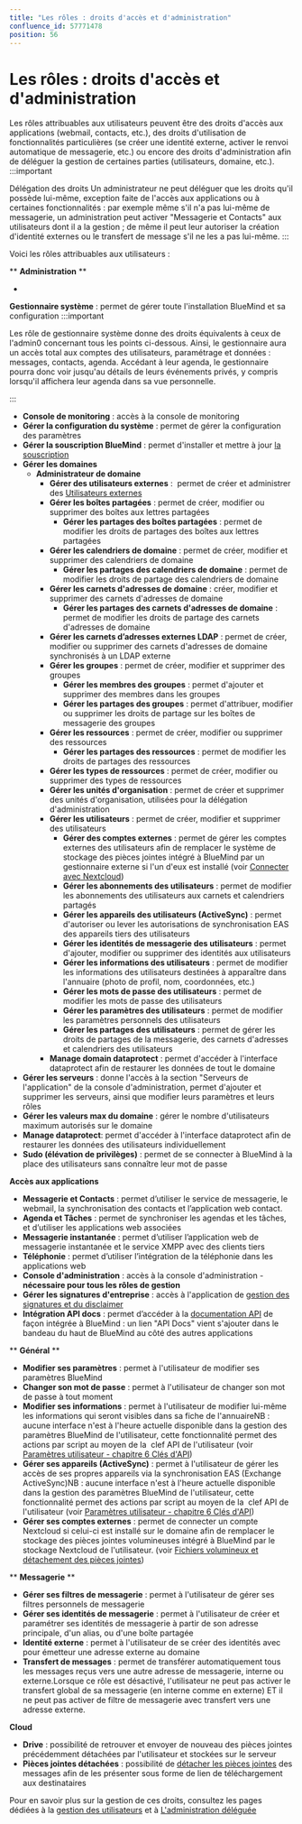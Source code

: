 ```yaml
---
title: "Les rôles : droits d'accès et d'administration"
confluence_id: 57771478
position: 56
---
```

# Les rôles : droits d'accès et d'administration


Les rôles attribuables aux utilisateurs peuvent être des droits d'accès aux applications (webmail, contacts, etc.), des droits d'utilisation de fonctionnalités particulières (se créer une identité externe, activer le renvoi automatique de messagerie, etc.) ou encore des droits d'administration afin de déléguer la gestion de certaines parties (utilisateurs, domaine, etc.).
:::important

Délégation des droits
Un administrateur ne peut déléguer que les droits qu'il possède lui-même, exception faite de l'accès aux applications ou à certaines fonctionnalités : par exemple même s'il n'a pas lui-même de messagerie, un administration peut activer "Messagerie et Contacts" aux utilisateurs dont il a la gestion ; de même il peut leur autoriser la création d'identité externes ou le transfert de message s'il ne les a pas lui-même.
:::

Voici les rôles attribuables aux utilisateurs :

** **Administration** **

- 
**Gestionnaire système** : permet de gérer toute l'installation BlueMind et sa configuration
:::important

Les rôle de gestionnaire système donne des droits équivalents à ceux de l'admin0 concernant tous les points ci-dessous.
Ainsi, le gestionnaire aura un accès total aux comptes des utilisateurs, paramétrage et données : messages, contacts, agenda. Accédant à leur agenda, le gestionnaire pourra donc voir jusqu'au détails de leurs événements privés, y compris lorsqu'il affichera leur agenda dans sa vue personnelle.

:::

  - **Console de monitoring** : accès à la console de monitoring
  - **Gérer la configuration du système** : permet de gérer la configuration des paramètres
  - **Gérer la souscription BlueMind** : permet d'installer et mettre à jour [la souscription](/Guide_de_l_administrateur/La_souscription_BlueMind/)
  - **Gérer les domaines**
    - **Administrateur de domaine**
      - **Gérer des utilisateurs externes** :  permet de créer et administrer des [Utilisateurs externes](/Guide_de_l_administrateur/Gestion_des_entités/Utilisateurs/Utilisateurs_externes/) 
      - **Gérer les boîtes partagées** : permet de créer, modifier ou supprimer des boîtes aux lettres partagées
        - **Gérer les partages des boîtes partagées** : permet de modifier les droits de partages des boîtes aux lettres partagées
      - **Gérer les calendriers de domaine** : permet de créer, modifier et supprimer des calendriers de domaine
        - **Gérer les partages des calendriers de domaine** : permet de modifier les droits de partage des calendriers de domaine
      - **Gérer les carnets d'adresses de domaine** : créer, modifier et supprimer des carnets d'adresses de domaine
        - **Gérer les partages des carnets d'adresses de domaine** : permet de modifier les droits de partage des carnets d'adresses de domaine
      - **Gérer les carnets d’adresses externes LDAP** : permet de créer, modifier ou supprimer des carnets d'adresses de domaine synchronisés à un LDAP externe
      - **Gérer les groupes** : permet de créer, modifier et supprimer des groupes
        - **Gérer les membres des groupes** : permet d'ajouter et supprimer des membres dans les groupes
        - **Gérer les partages des groupes** : permet d'attribuer, modifier ou supprimer les droits de partage sur les boîtes de messagerie des groupes
      - **Gérer les ressources** : permet de créer, modifier ou supprimer des ressources
        - **Gérer les partages des ressources** : permet de modifier les droits de partages des ressources
      - **Gérer les types de ressources** : permet de créer, modifier ou supprimer des types de ressources
      - **Gérer les unités d'organisation** : permet de créer et supprimer des unités d'organisation, utilisées pour la délégation d'administration
      - **Gérer les utilisateurs** : permet de créer, modifier et supprimer des utilisateurs
        - **Gérer des comptes externes** : permet de gérer les comptes externes des utilisateurs afin de remplacer le système de stockage des pièces jointes intégré à BlueMind par un gestionnaire externe si l'un d'eux est installé (voir [Connecter avec Nextcloud](/Guide_de_l_administrateur/Configuration/Détachement_des_pièces_jointes/Connecter_avec_Nextcloud/))
        - **Gérer les abonnements des utilisateurs** : permet de modifier les abonnements des utilisateurs aux carnets et calendriers partagés
        - **Gérer les appareils des utilisateurs (ActiveSync)** : permet d'autoriser ou lever les autorisations de synchronisation EAS des appareils tiers des utilisateurs
        - **Gérer les identités de messagerie des utilisateurs** : permet d'ajouter, modifier ou supprimer des identités aux utilisateurs
        - **Gérer les informations des utilisateurs** : permet de modifier les informations des utilisateurs destinées à apparaître dans l'annuaire (photo de profil, nom, coordonnées, etc.)
        - **Gérer les mots de passe des utilisateurs** : permet de modifier les mots de passe des utilisateurs
        - **Gérer les paramètres des utilisateurs** : permet de modifier les paramètres personnels des utilisateurs
        - **Gérer les partages des utilisateurs** : permet de gérer les droits de partages de la messagerie, des carnets d'adresses et calendriers des utilisateurs
      - **Manage domain dataprotect** : permet d'accéder à l'interface dataprotect afin de restaurer les données de tout le domaine
  - **Gérer les serveurs** : donne l'accès à la section "Serveurs de l'application" de la console d'administration, permet d'ajouter et supprimer les serveurs, ainsi que modifier leurs paramètres et leurs rôles
  - **Gérer les valeurs max du domaine** : gérer le nombre d'utilisateurs maximum autorisés sur le domaine
  - **Manage dataprotect**: permet d'accéder à l'interface dataprotect afin de restaurer les données des utilisateurs individuellement
  - **Sudo (élévation de privilèges)** : permet de se connecter à BlueMind à la place des utilisateurs sans connaître leur mot de passe


****Accès aux applications****

- **Messagerie et Contacts** : permet d’utiliser le service de messagerie, le webmail, la synchronisation des contacts et l’application web contact.
- **Agenda et Tâches** : permet de synchroniser les agendas et les tâches, et d’utiliser les applications web associées
- **Messagerie instantanée** : permet d’utiliser l’application web de messagerie instantanée et le service XMPP avec des clients tiers
- **Téléphonie** : permet d’utiliser l’intégration de la téléphonie dans les applications web
- **Console d'administration** : accès à la console d'administration - **nécessaire pour tous les rôles de gestion**
- **Gérer les signatures d'entreprise** : accès à l'application de [gestion des signatures et du disclaimer](/Guide_de_l_administrateur/Configuration/Signatures_d_entreprise/)
- **Intégration API docs** : permet d’accéder à la [documentation API](https://forge.bluemind.net/staging/doc/latest/web-resources/) de façon intégrée à BlueMind : un lien "API Docs" vient s'ajouter dans le bandeau du haut de BlueMind au côté des autres applications


** **Général** **

- **Modifier ses paramètres** : permet à l'utilisateur de modifier ses paramètres BlueMind
- **Changer son mot de passe** : permet à l'utilisateur de changer son mot de passe à tout moment
- **Modifier ses informations** : permet à l'utilisateur de modifier lui-même les informations qui seront visibles dans sa fiche de l'annuaireNB : aucune interface n'est à l'heure actuelle disponible dans la gestion des paramètres BlueMind de l'utilisateur, cette fonctionnalité permet des actions par script au moyen de la  clef API de l'utilisateur (voir [Paramètres utilisateur - chapitre 6 Clés d'API](/Guide_de_l_utilisateur/Paramètres_utilisateur/))
- **Gérer ses appareils (ActiveSync)** : permet à l'utilisateur de gérer les accès de ses propres appareils via la synchronisation EAS (Exchange ActiveSync)NB : aucune interface n'est à l'heure actuelle disponible dans la gestion des paramètres BlueMind de l'utilisateur, cette fonctionnalité permet des actions par script au moyen de la  clef API de l'utilisateur (voir [Paramètres utilisateur - chapitre 6 Clés d'API](/Guide_de_l_utilisateur/Paramètres_utilisateur/))
- **Gérer ses comptes externes** : permet de connecter un compte Nextcloud si celui-ci est installé sur le domaine afin de remplacer le stockage des pièces jointes volumineuses intégré à BlueMind par le stockage Nextcloud de l'utilisateur. (voir [Fichiers volumineux et détachement des pièces jointes](/Guide_de_l_utilisateur/La_messagerie/Fichiers_volumineux_et_détachement_des_pièces_jointes/))


** **Messagerie** **

- **Gérer ses filtres de messagerie** : permet à l'utilisateur de gérer ses filtres personnels de messagerie
- **Gérer ses identités de messagerie** : permet à l'utilisateur de créer et paramétrer ses identités de messagerie à partir de son adresse principale, d'un alias, ou d'une boîte partagée
- **Identité externe** : permet à l'utilisateur de se créer des identités avec pour émetteur une adresse externe au domaine
- **Transfert de messages** : permet de transférer automatiquement tous les messages reçus vers une autre adresse de messagerie, interne ou externe.Lorsque ce rôle est désactivé, l'utilisateur ne peut pas activer le transfert global de sa messagerie (en interne comme en externe) ET il ne peut pas activer de filtre de messagerie avec transfert vers une adresse externe.


**Cloud**

- **Drive** : possibilité de retrouver et envoyer de nouveau des pièces jointes précédemment détachées par l'utilisateur et stockées sur le serveur
- **Pièces jointes détachées** : possibilité de [détacher les pièces jointes](https://forge.bluemind.net/confluence/display/DA/.Fichiers+volumineux+et+detachement+des+pieces+jointes+vBM-3.5) des messages afin de les présenter sous forme de lien de téléchargement aux destinataires


Pour en savoir plus sur la gestion de ces droits, consultez les pages dédiées à la [gestion des utilisateurs](/Guide_de_l_administrateur/Gestion_des_entités/Utilisateurs/) et à [L'administration déléguée](/Guide_de_l_administrateur/Gestion_des_entités/Utilisateurs/L_administration_déléguée/)

